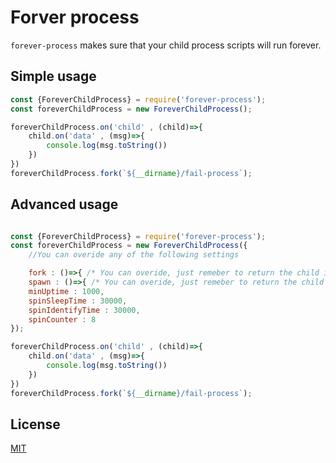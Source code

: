 # Forver process

`forever-process` makes sure that your child process scripts will run forever.

## Simple usage

```js
const {ForeverChildProcess} = require('forever-process');
const foreverChildProcess = new ForeverChildProcess();

foreverChildProcess.on('child' , (child)=>{
    child.on('data' , (msg)=>{
        console.log(msg.toString())
    })
})
foreverChildProcess.fork(`${__dirname}/fail-process`);

```

## Advanced usage

```js

const {ForeverChildProcess} = require('forever-process');
const foreverChildProcess = new ForeverChildProcess({
    //You can overide any of the following settings

    fork : ()=>{ /* You can overide, just remeber to return the child instance */},
    spawn : ()=>{ /* You can overide, just remeber to return the child instance */},
    minUptime : 1000,
    spinSleepTime : 30000,
    spinIdentifyTime : 30000,
    spinCounter : 8
});

foreverChildProcess.on('child' , (child)=>{
    child.on('data' , (msg)=>{
        console.log(msg.toString())
    })
})
foreverChildProcess.fork(`${__dirname}/fail-process`); 

```
## License

  [MIT](LICENSE)